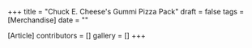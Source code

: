 +++
title = "Chuck E. Cheese's Gummi Pizza Pack"
draft = false
tags = [Merchandise]
date = ""

[Article]
contributors = []
gallery = []
+++